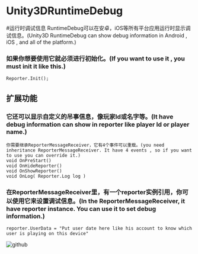 ﻿# Unity3DRuntimeDebug

#运行时调试信息
  RuntimeDebug可以在安卓，iOS等所有平台应用运行时显示调试信息。(Unity3D RuntimeDebug can show debug information in Android , iOS , and all of the platform.)

### 如果你想要使用它就必须进行初始化。(If you want to use it , you must init it like this.)
    Reporter.Init();

扩展功能
----------------
### 它还可以显示自定义的吊事信息，像玩家Id或名字等。(It have debug information can show in reporter like player Id or player name.)
    你需要继承ReporterMessageReceiver，它有4个事件可以重载。(you need inheritance ReporterMessageReceiver. It have 4 events , so if you want to use you can override it.)
    void OnPreStart()
    void OnHideReporter()
    void OnShowReporter()
    void OnLog( Reporter.Log log )

### 在ReporterMessageReceiver里，有一个reporter实例引用，你可以使用它来设置调试信息。(In the ReporterMessageReceiver, it have reporter instance. You can use it to set debug information.)
    reporter.UserData = "Put user date here like his account to know which user is playing on this device"

![github](https://github.com/luzexi/Unity3DRuntimeDebug/blob/master/demoImg.png "img")
